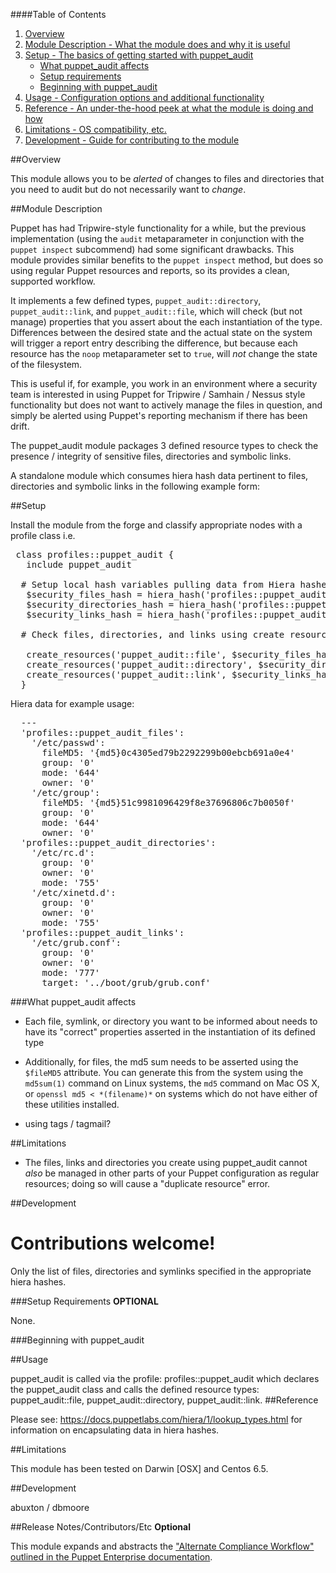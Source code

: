 ####Table of Contents

1. [Overview](#overview)
2. [Module Description - What the module does and why it is useful](#module-description)
3. [Setup - The basics of getting started with puppet_audit](#setup)
    * [What puppet_audit affects](#what-puppet_audit-affects)
    * [Setup requirements](#setup-requirements)
    * [Beginning with puppet_audit](#beginning-with-puppet_audit)
4. [Usage - Configuration options and additional functionality](#usage)
5. [Reference - An under-the-hood peek at what the module is doing and how](#reference)
5. [Limitations - OS compatibility, etc.](#limitations)
6. [Development - Guide for contributing to the module](#development)

##Overview

This module allows you to be *alerted* of changes to files and directories that you need
to audit but do not necessarily want to *change*.

##Module Description

Puppet has had Tripwire-style functionality for a while, but the previous implementation
(using the `audit` metaparameter in conjunction with the `puppet inspect` subcommend) had
some significant drawbacks. This module provides similar benefits to the `puppet inspect`
method, but does so using regular Puppet resources and reports, so its provides a clean,
supported workflow.

It implements a few defined types, `puppet_audit::directory`, `puppet_audit::link`, and `puppet_audit::file`,
which will check (but not manage) properties that you assert about the each instantiation
of the type. Differences between the desired state and the actual state on the system will
trigger a report entry describing the difference, but because each resource has the `noop`
metaparameter set to `true`, will *not* change the state of the filesystem.

This is useful if, for example, you work in an environment where a security team is interested in using Puppet for Tripwire / Samhain / Nessus style functionality but does not want to actively manage the files in question, and simply be alerted using Puppet's reporting mechanism if there has been drift.

The puppet_audit module packages 3 defined resource types to check the presence / integrity of sensitive files, directories and symbolic links.


A standalone module which consumes hiera hash data pertinent to files, directories and symbolic links in the following example form:

##Setup

 Install the module from the forge and classify appropriate nodes with a profile class i.e.
<pre>
 class profiles::puppet_audit {
   include puppet_audit

  # Setup local hash variables pulling data from Hiera hashes.
   $security_files_hash = hiera_hash('profiles::puppet_audit_files',{})
   $security_directories_hash = hiera_hash('profiles::puppet_audit_directories',{})
   $security_links_hash = hiera_hash('profiles::puppet_audit_links',{})
  
  # Check files, directories, and links using create resources function.
  
   create_resources('puppet_audit::file', $security_files_hash)
   create_resources('puppet_audit::directory', $security_directories_hash)
   create_resources('puppet_audit::link', $security_links_hash)
  } 
</pre>

Hiera data for example usage:
<pre>
  ---
  'profiles::puppet_audit_files':
    '/etc/passwd':
      fileMD5: '{md5}0c4305ed79b2292299b00ebcb691a0e4'
      group: '0'
      mode: '644'
      owner: '0'
    '/etc/group':
      fileMD5: '{md5}51c9981096429f8e37696806c7b0050f'
      group: '0'
      mode: '644'
      owner: '0'
  'profiles::puppet_audit_directories':
    '/etc/rc.d':
      group: '0'
      owner: '0'
      mode: '755'
    '/etc/xinetd.d':
      group: '0'
      owner: '0'
      mode: '755'
  'profiles::puppet_audit_links':
    '/etc/grub.conf':
      group: '0'
      owner: '0'
      mode: '777'
      target: '../boot/grub/grub.conf'
</pre>


###What puppet_audit affects

* Each file, symlink, or directory you want to be informed about needs to have its "correct"
  properties asserted in the instantiation of its defined type
* Additionally, for files, the md5 sum needs to be asserted using the `$fileMD5` attribute.
  You can generate this from the system using the `md5sum(1)` command on Linux systems,
  the `md5` command on Mac OS X, or `openssl md5 < *(filename)*` on systems which do not
  have either of these utilities installed.


* using tags / tagmail?

##Limitations

* The files, links and directories you create using puppet_audit cannot *also* be managed
  in other parts of your Puppet configuration as regular resources; doing so will cause 
  a "duplicate resource" error.

##Development

Contributions welcome!
=======
 Only the list of files, directories and symlinks specified in the appropriate hiera hashes.

###Setup Requirements **OPTIONAL**

 None.

###Beginning with puppet_audit


##Usage

puppet_audit is called via the profile: profiles::puppet_audit which declares the puppet_audit class and calls the defined resource types: puppet_audit::file, puppet_audit::directory, puppet_audit::link.
##Reference

Please see: https://docs.puppetlabs.com/hiera/1/lookup_types.html for information on encapsulating data in hiera hashes.

##Limitations

This module has been tested on Darwin [OSX] and Centos 6.5.

##Development

abuxton / dbmoore

##Release Notes/Contributors/Etc **Optional**

This module expands and abstracts the ["Alternate Compliance Workflow" outlined in the 
Puppet Enterprise documentation](https://docs.puppetlabs.com/pe/latest/compliance_alt.html).
